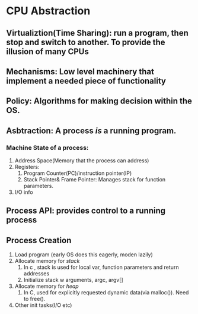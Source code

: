 # CPU Abstraction

## Virtualiztion(Time Sharing): run a program, then stop and switch to another. To provide the illusion of many CPUs

## Mechanisms: Low level machinery that implement a needed piece of functionality

## Policy: Algorithms for making decision within the OS.

## Asbtraction: A process *is* a running program. 

### Machine State of a process: 
1. Address Space(Memory that the process can address)
2. Registers: 
	1. Program Counter(PC)/instruction pointer(IP)
	2. Stack Pointer& Frame Pointer: Manages stack for function parameters.
3. I/O info

## Process API: provides control to a running process

## Process Creation
1. Load program (early OS does this eagerly, moden lazily)
2. Allocate memory for *stack*
	1. In c , stack is used for local var, function parameters and return addresses
	2. Initialize stack w arguments, argc, argv[]
3. Allocate memory for *heap*
	1. In C, used for explicitly requested dynamic data(via malloc()). Need to free().
4. Other init tasks(I/O etc)




